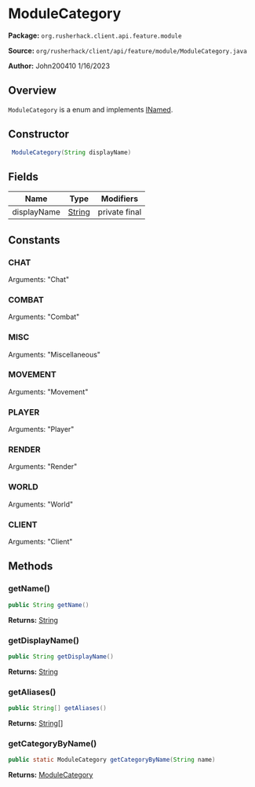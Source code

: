 # ModuleCategory

**Package:** `org.rusherhack.client.api.feature.module`

**Source:** `org/rusherhack/client/api/feature/module/ModuleCategory.java`

**Author:** John200410 1/16/2023



## Overview

`ModuleCategory` is a enum and implements [INamed](/core/interfaces/INamed.md).

## Constructor

```java
 ModuleCategory(String displayName)
```

## Fields

| Name | Type | Modifiers |
|------|------|----------|
| displayName | [String](https://docs.oracle.com/en/java/javase/21/docs/api/java.base/java/lang/String.html) | private final |


## Constants

### CHAT

Arguments: "Chat"

### COMBAT

Arguments: "Combat"

### MISC

Arguments: "Miscellaneous"

### MOVEMENT

Arguments: "Movement"

### PLAYER

Arguments: "Player"

### RENDER

Arguments: "Render"

### WORLD

Arguments: "World"

### CLIENT

Arguments: "Client"

## Methods

### getName()

```java
public String getName()
```

**Returns:** [String](https://docs.oracle.com/en/java/javase/21/docs/api/java.base/java/lang/String.html)

### getDisplayName()

```java
public String getDisplayName()
```

**Returns:** [String](https://docs.oracle.com/en/java/javase/21/docs/api/java.base/java/lang/String.html)

### getAliases()

```java
public String[] getAliases()
```

**Returns:** [String](https://docs.oracle.com/en/java/javase/21/docs/api/java.base/java/lang/String.html)[]

### getCategoryByName()

```java
public static ModuleCategory getCategoryByName(String name)
```

**Returns:** [ModuleCategory](/client/api/feature/module/ModuleCategory.md)

